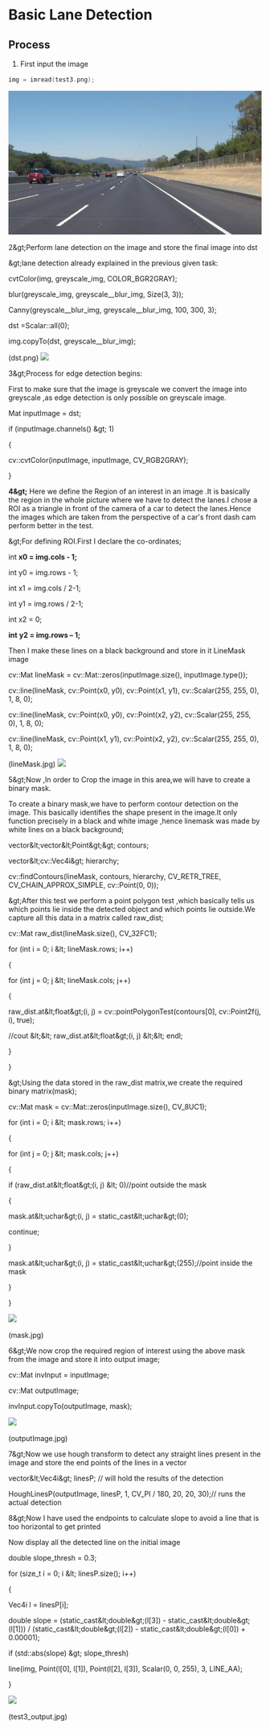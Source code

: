 # Basic Lane Detection


## Process
1. First input the image

```cpp
img = imread(test3.png);
```
![img1](pics/README_pics/img1.jpg)

2\&gt;Perform lane detection on the image and store the final image into dst

\&gt;lane detection already explained in the previous given task:

cvtColor(img, greyscale\_img, COLOR\_BGR2GRAY);

blur(greyscale\_img, greyscale\_\_blur\_img, Size(3, 3));

Canny(greyscale\_\_blur\_img, greyscale\_\_blur\_img, 100, 300, 3);

dst =Scalar::all(0);

img.copyTo(dst, greyscale\_\_blur\_img);

(dst.png) ![](RackMultipart20200930-4-bvionh_html_9c39001d9a1f548.png)

3\&gt;Process for edge detection begins:

First to make sure that the image is greyscale we convert the image into greyscale ,as edge detection is only possible on greyscale image.

Mat inputImage = dst;

if (inputImage.channels() \&gt; 1)

{

cv::cvtColor(inputImage, inputImage, CV\_RGB2GRAY);

}

**4\&gt;** Here we define the Region of an interest in an image .It is basically the region in the whole picture where we have to detect the lanes.I chose a ROI as a triangle in front of the camera of a car to detect the lanes.Hence the images which are taken from the perspective of a car&#39;s front dash cam perform better in the test.

\&gt;For defining ROI.First I declare the co-ordinates;

int **x0 = img.cols - 1;**

int y0 = img.rows - 1;

int x1 = img.cols / 2-1;

int y1 = img.rows / 2-1;

int x2 = 0;

**int**  **y2 = img.rows – 1;**

Then I make these lines on a black background and store in it LineMask image

cv::Mat lineMask = cv::Mat::zeros(inputImage.size(), inputImage.type());

cv::line(lineMask, cv::Point(x0, y0), cv::Point(x1, y1), cv::Scalar(255, 255, 0), 1, 8, 0);

cv::line(lineMask, cv::Point(x0, y0), cv::Point(x2, y2), cv::Scalar(255, 255, 0), 1, 8, 0);

cv::line(lineMask, cv::Point(x1, y1), cv::Point(x2, y2), cv::Scalar(255, 255, 0), 1, 8, 0);

(lineMask.jpg) ![](RackMultipart20200930-4-bvionh_html_4a864e9b7e64b66c.jpg)

5\&gt;Now ,In order to Crop the image in this area,we will have to create a binary mask.

To create a binary mask,we have to perform contour detection on the image. This basically identifies the shape present in the image.It only function precisely in a black and white image ,hence linemask was made by white lines on a black background;

vector\&lt;vector\&lt;Point\&gt;\&gt; contours;

vector\&lt;cv::Vec4i\&gt; hierarchy;

cv::findContours(lineMask, contours, hierarchy, CV\_RETR\_TREE, CV\_CHAIN\_APPROX\_SIMPLE, cv::Point(0, 0));

\&gt;After this test we perform a point polygon test ,which basically tells us which points lie inside the detected object and which points lie outside.We capture all this data in a matrix called raw\_dist;

cv::Mat raw\_dist(lineMask.size(), CV\_32FC1);

for (int i = 0; i \&lt; lineMask.rows; i++)

{

for (int j = 0; j \&lt; lineMask.cols; j++)

{

raw\_dist.at\&lt;float\&gt;(i, j) = cv::pointPolygonTest(contours[0], cv::Point2f(j, i), true);

//cout \&lt;\&lt; raw\_dist.at\&lt;float\&gt;(i, j) \&lt;\&lt; endl;

}

}

\&gt;Using the data stored in the raw\_dist matrix,we create the required binary matrix(mask);

cv::Mat mask = cv::Mat::zeros(inputImage.size(), CV\_8UC1);

for (int i = 0; i \&lt; mask.rows; i++)

{

for (int j = 0; j \&lt; mask.cols; j++)

{

if (raw\_dist.at\&lt;float\&gt;(i, j) \&lt; 0)//point outside the mask

{

mask.at\&lt;uchar\&gt;(i, j) = static\_cast\&lt;uchar\&gt;(0);

continue;

}

mask.at\&lt;uchar\&gt;(i, j) = static\_cast\&lt;uchar\&gt;(255);//point inside the mask

}

}

![](RackMultipart20200930-4-bvionh_html_68fb3f1bc40813fd.png)

(mask.jpg)

6\&gt;We now crop the required region of interest using the above mask from the image and store it into output image;

cv::Mat invInput = inputImage;

cv::Mat outputImage;

invInput.copyTo(outputImage, mask);

![](RackMultipart20200930-4-bvionh_html_889a1c24665c10c8.png)

(outputImage.jpg)

7\&gt;Now we use hough transform to detect any straight lines present in the image and store the end points of the lines in a vector

vector\&lt;Vec4i\&gt; linesP; // will hold the results of the detection

HoughLinesP(outputImage, linesP, 1, CV\_PI / 180, 20, 20, 30);// runs the actual detection

8\&gt;Now I have used the endpoints to calculate slope to avoid a line that is too horizontal to get printed

Now display all the detected line on the initial image

double slope\_thresh = 0.3;

for (size\_t i = 0; i \&lt; linesP.size(); i++)

{

Vec4i l = linesP[i];

double slope = (static\_cast\&lt;double\&gt;(l[3]) - static\_cast\&lt;double\&gt;(l[1])) / (static\_cast\&lt;double\&gt;(l[2]) - static\_cast\&lt;double\&gt;(l[0]) + 0.00001);

if (std::abs(slope) \&gt; slope\_thresh)

line(img, Point(l[0], l[1]), Point(l[2], l[3]), Scalar(0, 0, 255), 3, LINE\_AA);

}

![](RackMultipart20200930-4-bvionh_html_ff00e4df9b40e256.png)

(test3\_output.jpg)
